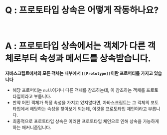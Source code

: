 # Q : 프로토타입 상속은 어떻게 작동하나요?

<br />

# A : 프로토타입 상속에서는 객체가 다른 객체로부터 속성과 메서드를 상속받습니다.

**자바스크립트에서의 모든 객체는 내부에서 `[[Prototype]]`이란 프로퍼티를 가지고 있습니다**

- 해당 프로퍼티는 `null`이거나 다른 객체를 참조하는데, 이 참초하는 객체를 프로토타입이라고 부릅니다.
- 만약 어떤 객체가 특정 속성을 가지고 있지않다면, 자바스크립트는 그 객체의 포토타입에서 해당하는 속성을 찾아보게 되는데, 이것을 프로토타입 체인이라고 부릅니다.
- 최종적으로 포로토타입 상속은 이러한 프로토타입 체인으로 인해 상속을 가능하게하는 매커니즘입니다.
